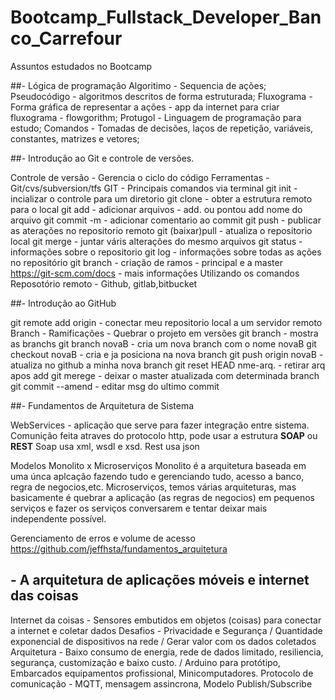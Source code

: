 # Bootcamp_Fullstack_Developer_Banco_Carrefour

Assuntos estudados no Bootcamp

##- Lógica de programação
  Algoritimo - Sequencia de ações;
  Pseudocódigo - algoritmos descritos de forma estruturada;
  Fluxograma - Forma gráfica de representar a ações - app da internet para criar fluxograma - flowgorithm;
  Protugol - Linguagem de programação para estudo;
  Comandos - Tomadas de decisões, laços de repetição, variáveis, constantes, matrizes e vetores;
  
##- Introdução ao Git e controle de versões.

  Controle de versão - Gerencia o ciclo do código
  Ferramentas - Git/cvs/subversion/tfs
  GIT - Principais comandos via terminal
     git init - incializar o controle para um diretorio
     git clone - obter a estrutura remoto para o local
     git add - adicionar arquivos - add. ou pontou add nome do arquivo
     git commit -m - adicionar comentario ao commit 
     git push - publicar as aterações no repositorio remoto
     git (baixar)pull - atualiza o repositorio local
     git merge - juntar váris alterações do mesmo arquivos
     git status - informações sobre o repositorio
     git log - informações sobre todas as ações no repositório
     git branch - criação de ramos - principal e a master
     https://git-scm.com/docs - mais informações
     Utilizando os comandos
  Reposotório remoto - Github, gitlab,bitbucket
  
##- Introdução ao GitHub

   git remote add origin - conectar meu repositorio local a um servidor remoto
   Branch - Ramificações - Quebrar o projeto em versões 
      git branch - mostra as branchs
      git branch novaB - cria um nova branch com o nome novaB
      git checkout novaB - cria e ja posiciona na nova branch
      git push origin novaB - atualiza no github a minha nova branch
      git reset HEAD nme-arq. - retirar arq apos add
      git merege - deixar o master atualizada com determinada branch
      git commit --amend - editar msg do ultimo commit
  
  ##- Fundamentos de Arquitetura de Sistema
  
  WebServices - aplicação que serve para fazer integração entre sistema.
    Comunição feita atraves do protocolo http, pode usar a estrutura **SOAP** ou **REST**
    Soap usa xml, wsdl e xsd. 
    Rest usa json
    
  Modelos Monolito x Microserviços
    Monolito é a arquitetura baseada em uma únca aplcação fazendo tudo e gerenciando tudo, acesso a banco, regra de negocios,etc.
    Microserviços, temos várias arquiteturas, mas basicamente é quebrar a aplicação (as regras de negocios) em pequenos serviços e fazer os serviços conversarem e tentar deixar mais independente possível.
    
 Gerenciamento de erros e volume de acesso
 https://github.com/jeffhsta/fundamentos_arquitetura
 
 ## - A arquitetura de aplicações móveis e internet das coisas
 
 Internet da coisas - Sensores embutidos em objetos (coisas) para conectar a internet e coletar dados
    Desafios - Privacidade e Segurança / Quantidade exponencial de dispositivos na rede / Gerar valor com os dados coletados
    Arquitetura - Baixo consumo de energia, rede de dados limitado, resiliencia, segurança, customização e baixo custo. / Arduino para protótipo, Embarcados equipamentos             profissional, Minicomputadores.
    Protocolo de comunicação - MQTT, mensagem assincrona, Modelo Publish/Subscribe
      
   
  
     
    
 
